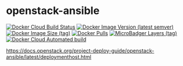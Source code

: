 # openstack-ansible

[![Docker Cloud Build Status](https://img.shields.io/docker/cloud/build/shubhamtatvamasi/openstack-ansible)](https://hub.docker.com/r/shubhamtatvamasi/openstack-ansible)
[![Docker Image Version (latest semver)](https://img.shields.io/docker/v/shubhamtatvamasi/openstack-ansible?sort=semver)](https://hub.docker.com/r/shubhamtatvamasi/openstack-ansible)
[![Docker Image Size (tag)](https://img.shields.io/docker/image-size/shubhamtatvamasi/openstack-ansible/latest)](https://hub.docker.com/r/shubhamtatvamasi/openstack-ansible)
[![Docker Pulls](https://img.shields.io/docker/pulls/shubhamtatvamasi/openstack-ansible)](https://hub.docker.com/r/shubhamtatvamasi/openstack-ansible)
[![MicroBadger Layers (tag)](https://img.shields.io/microbadger/layers/shubhamtatvamasi/openstack-ansible/latest)](https://hub.docker.com/r/shubhamtatvamasi/openstack-ansible)
[![Docker Cloud Automated build](https://img.shields.io/docker/cloud/automated/shubhamtatvamasi/openstack-ansible)](https://hub.docker.com/r/shubhamtatvamasi/openstack-ansible)

https://docs.openstack.org/project-deploy-guide/openstack-ansible/latest/deploymenthost.html


